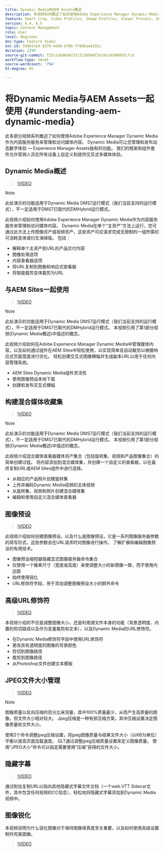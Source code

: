 ```yaml
---
title: Dynamic Media和AEM Assets概述
description: 本视频系列概述了如何使用Adobe Experience Manager Dynamic Media作为内容服务服务来管理和访问媒体内容。 Dynamic Media可让您管理和发布动态数字体验 — Experience Manager Assets独有的功能。 我们的框架和组件套件允许营销人员在所有设备上自定义和提供交互式多媒体体验。
feature: Smart Crop, Video Profiles, Image Profiles, Viewer Presets, 360 VR Video, Image Sets, Spin Sets
version: 6.4, 6.5
topic: Content Management
role: User
level: Beginner
doc-type: Feature Video
exl-id: 59462cb4-d379-4e58-b786-ff8dbae6191c
duration: 2299
source-git-commit: f23c2ab86d42531113690df2e342c65060b5c7cd
workflow-type: tm+mt
source-wordcount: '794'
ht-degree: 0%

---
```


# 将Dynamic Media与AEM Assets一起使用 {#understanding-aem-dynamic-media}

此多部分视频系列概述了如何使用Adobe Experience Manager Dynamic Media作为内容服务服务来管理和访问媒体内容。 Dynamic Media可让您管理和发布动态数字体验 — Experience Manager Assets独有的功能。 我们的框架和组件套件允许营销人员在所有设备上自定义和提供交互式多媒体体验。

## Dynamic Media概述

>[!VIDEO](https://video.tv.adobe.com/v/27144?quality=12&learn=on)

>[!NOTE]
>
>此处演示的功能适用于Dynamic Media DMS7运行模式（我们当前支持的运行模式），不一定适用于DMS7已取代的DMHybrid运行模式。

此视频介绍如何使用Adobe Experience Manager Dynamic Media作为内容服务服务来管理和访问媒体内容。 Dynamic Media在单个“主资产”方法上运行，您可通过此方法上传图像资产或视频资产，这些资产可应请求完成无限制的一组所需的可消耗变体或衍生演绎版。 包括：

* 解释单个主资产到URL的产品交付内容
* 图像处理选项
* 内容查看器选项
* 将URL复制到图像和响应式查看器
* 将智能裁剪变体裁剪为URL

## 与AEM Sites一起使用

>[!VIDEO](https://video.tv.adobe.com/v/27145?quality=12&learn=on)

>[!NOTE]
>
>此处演示的功能适用于Dynamic Media DMS7运行模式（我们当前支持的运行模式），不一定适用于DMS7已取代的DMHybrid运行模式。 本视频引用了第1部分视频(Dynamic Media概述)中描述的概念。

此视频介绍如何在Adobe Experience Manager Dynamic Media中管理媒体内容，以及如何通过组件在AEM Sites中轻松使用，以实现简单且自动裁剪以根据响应式页面宽度进行优化。 轻松创建交互式图像横幅并生成副本URL以用于任何内容管理系统。

* AEM Sites Dynamic Media组件灵活性
* 使用图像预设本地下载
* 创建和发布交互式横幅

## 构建混合媒体收藏集

>[!VIDEO](https://video.tv.adobe.com/v/27146?quality=12&learn=on)

>[!NOTE]
>
>此处演示的功能适用于Dynamic Media DMS7运行模式（我们当前支持的运行模式），不一定适用于DMS7已取代的DMHybrid运行模式。 本视频引用了第1部分视频(Dynamic Media概述)中描述的概念。

此视频介绍混合媒体查看器媒体资产集合（包括旋转集、视频和产品图像集合）的简单创建过程。 将内容添加到混合媒体集，并创建一个自定义的查看器，以在最终复制URL或AEM Sites组件中进行选择。

* 从相应的产品照片创建旋转集
* 上传并编码Dynamic Media视频的主体视频
* 从旋转集、视频和照片创建混合媒体集
* 编辑和使用自定义混合媒体查看器

## 图像预设

>[!VIDEO](https://video.tv.adobe.com/v/27320?quality=12&learn=on)

此视频介绍如何创建图像预设，以及什么是图像预设，它是一系列图像服务器参数的简写形式，这些参数会在URL请求时对图像进行操作。 了解扩展和编辑图像预设的有用技术。

* 图像预设缩短器隐藏显式图像服务器命令集合
* 仅使用一个像素尺寸（宽度或高度）来使调整大小的新图像一致，而不使用内边距
* 始终使用锐化
* URL修饰符字段，用于添加调整图像预设大小的额外命令

## 高级URL修饰符

>[!VIDEO](https://video.tv.adobe.com/v/27319?quality=12&learn=on)

本视频介绍的不仅是调整图像大小，还是利用源文件本身的功能（背景透明度、内置的剪切路径以及作为变量裁剪和文本），以及Dynamic Media的URL修饰符。

* 在Dynamic Media修饰符字段中使用URL修饰符
* 更改具有透明度的图像的背景颜色
* 剪切到图像路径
* 裁剪到图像路径
* 从Photoshop文件创建文本模板

## JPEG文件大小管理

>[!VIDEO](https://video.tv.adobe.com/v/27404?quality=12&learn=on)


>[!NOTE]
>
>图像质量以反向压缩的百分比来测量，其中100%质量最少，从而产生高质量的图像，但文件大小相对较大。 Jpeg压缩是一种有损压缩方案，其中压缩设置决定图像质量和文件大小。

使用2个命令调整jpeg压缩设置，将jpeg图像质量与结果文件大小（以KB为单位）平衡以提高页面加载速度。 QLT通过调整jpeg压缩质量设置来定义图像质量。 使用“JPEG大小”命令可以指定需要使用“压缩”获得的文件大小。

## 隐藏字幕

>[!VIDEO](https://video.tv.adobe.com/v/28074?quality=12&learn=on)

通过附加复制URL以指向其他隐藏式字幕文件文档（一个web.VTT Sidecar文件，其中包含任何视频的CC信息），轻松地将隐藏式字幕添加到Dynamic Media视频中。

## 图像锐化

本视频说明为什么锐化图像对于保持图像保真度至关重要，以及如何使用高级设置制作完美图像。

>[!VIDEO](https://demos-pub.assetsadobe.com/etc/dam/viewers/s7viewers/html5/VideoViewer.html?asset=%2Fcontent%2Fdam%2Fdm-public-facing-upgrade-portal-video%2F04_DynamicImagery_AdvancedSettings_071917_BH.mp4&amp;config=/etc/dam/presets/viewer/Video_social&amp;serverUrl=https%3A%2F%2Fadobedemo62-h.assetsadobe.com%2Fis%2Fimage%2F&amp;contenturl=%2F&amp;config2=/etc/dam/presets/analytics&amp;videoserverurl=https://gateway-na.assetsadobe.com/DMGateway/public/demoCo&amp;posterimage=/content/dam/dm-public-facing-upgrade-portal-video/04_DynamicImagery_AdvancedSettings_071917_BH.mp4)
